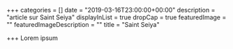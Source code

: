 +++
categories = []
date = "2019-03-16T23:00:00+00:00"
description = "article sur Saint Seiya"
displayInList = true
dropCap = true
featuredImage = ""
featuredImageDescription = ""
title = "Saint Seiya"

+++
Lorem ipsum